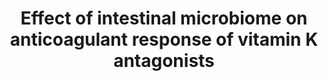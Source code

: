 ---
annotations:
- id: CL:0000677
  parent: native cell
  type: Cell Type Ontology
  value: gut absorptive cell
- id: PW:0001012
  parent: signaling pathway
  type: Pathway Ontology
  value: vitamin and vitamin metabolites signaling pathway
- id: DOID:11249
  parent: disease of metabolism
  type: Disease Ontology
  value: vitamin K deficiency bleeding
- id: PW:0002325
  parent: drug pathway
  type: Pathway Ontology
  value: vitamin K antagonist drug pathway
- id: CL:0000182
  parent: native cell
  type: Cell Type Ontology
  value: hepatocyte
authors:
- DeSl
- Eweitz
description: A hypothetical pathway showing the interactions of metabolites produced
  by the intestinal microbiome, which can affects the anticoagulant response of vitamin
  K antagonists (VKAs).
last-edited: 2022-12-10
organisms:
- Homo sapiens
redirect_from:
- /index.php/Pathway:WP5273
- /instance/WP5273
- /instance/WP5273_r123985
revision: r123985
schema-jsonld:
- '@context': https://schema.org/
  '@id': https://wikipathways.github.io/pathways/WP5273.html
  '@type': Dataset
  creator:
    '@type': Organization
    name: WikiPathways
  description: A hypothetical pathway showing the interactions of metabolites produced
    by the intestinal microbiome, which can affects the anticoagulant response of
    vitamin K antagonists (VKAs).
  keywords:
  - 1-butyrate
  - Acenocoumarol
  - Anisindione
  - Apaxiban
  - Brodifacoum
  - CD36
  - CYP2C9
  - Chlorophacinone
  - Coumatetralyl
  - Diphacinone
  - Fluindione
  - Lithocholic acid
  - NPC1L1
  - PPAR alpha
  - PPAR beta
  - PXR
  - Phenindione
  - Phenprocoumon
  - Pindone
  - SR-BI
  - Tioclomarol
  - VDR
  - Warfarin
  - dicoumarol
  - menaquinone
  - phylloquinone
  license: CC0
  name: Effect of intestinal microbiome on anticoagulant response of vitamin K antagonists
seo: CreativeWork
title: Effect of intestinal microbiome on anticoagulant response of vitamin K antagonists
wpid: WP5273
---